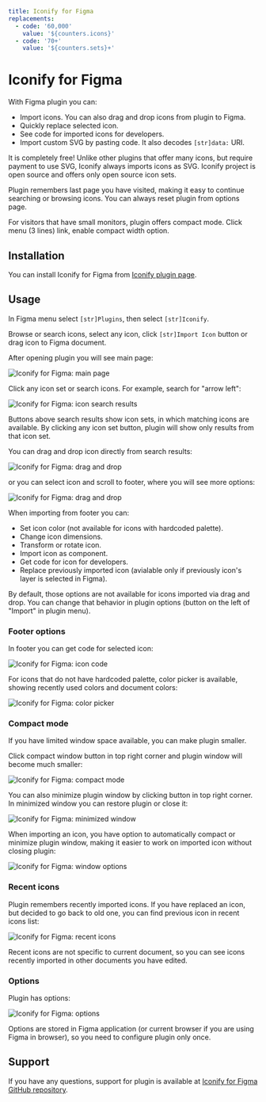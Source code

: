 ```yaml
title: Iconify for Figma
replacements:
  - code: '60,000'
    value: '${counters.icons}'
  - code: '70+'
    value: '${counters.sets}+'
```

# Iconify for Figma

With Figma plugin you can:

- Import icons. You can also drag and drop icons from plugin to Figma.
- Quickly replace selected icon.
- See code for imported icons for developers.
- Import custom SVG by pasting code. It also decodes `[str]data:` URI.

It is completely free! Unlike other plugins that offer many icons, but require payment to use SVG, Iconify always imports icons as SVG. Iconify project is open source and offers only open source icon sets.

Plugin remembers last page you have visited, making it easy to continue searching or browsing icons. You can always reset plugin from options page.

For visitors that have small monitors, plugin offers compact mode. Click menu (3 lines) link, enable compact width option.

## Installation

You can install Iconify for Figma from [Iconify plugin page](https://www.figma.com/community/plugin/735098390272716381/Iconify).

## Usage

In Figma menu select `[str]Plugins`, then select `[str]Iconify`.

Browse or search icons, select any icon, click `[str]Import Icon` button or drag icon to Figma document.

After opening plugin you will see main page:

![Iconify for Figma: main page](https://docs.iconify.design/assets/images/plugins/figma_index.png)

Click any icon set or search icons. For example, search for "arrow left":

![Iconify for Figma: icon search results](https://docs.iconify.design/assets/images/plugins/figma_search.png)

Buttons above search results show icon sets, in which matching icons are available. By clicking any icon set button, plugin will show only results from that icon set.

You can drag and drop icon directly from search results:

![Iconify for Figma: drag and drop](https://docs.iconify.design/assets/images/plugins/figma_drag_drop.gif)

or you can select icon and scroll to footer, where you will see more options:

![Iconify for Figma: drag and drop](https://docs.iconify.design/assets/images/plugins/figma_footer.png)

When importing from footer you can:

- Set icon color (not available for icons with hardcoded palette).
- Change icon dimensions.
- Transform or rotate icon.
- Import icon as component.
- Get code for icon for developers.
- Replace previously imported icon (avialable only if previously icon's layer is selected in Figma).

By default, those options are not available for icons imported via drag and drop. You can change that behavior in plugin options (button on the left of "Import" in plugin menu).

### Footer options

In footer you can get code for selected icon:

![Iconify for Figma: icon code](https://docs.iconify.design/assets/images/plugins/figma_code.png)

For icons that do not have hardcoded palette, color picker is available, showing recently used colors and document colors:

![Iconify for Figma: color picker](https://docs.iconify.design/assets/images/plugins/figma_color_picker.png)

### Compact mode

If you have limited window space available, you can make plugin smaller.

Click compact window button in top right corner and plugin window will become much smaller:

![Iconify for Figma: compact mode](https://docs.iconify.design/assets/images/plugins/figma_compact.png)

You can also minimize plugin window by clicking button in top right corner. In minimized window you can restore plugin or close it:

![Iconify for Figma: minimized window](https://docs.iconify.design/assets/images/plugins/figma_minimized.png)

When importing an icon, you have option to automatically compact or minimize plugin window, making it easier to work on imported icon without closing plugin:

![Iconify for Figma: window options](https://docs.iconify.design/assets/images/plugins/figma_minimize.png)

### Recent icons

Plugin remembers recently imported icons. If you have replaced an icon, but decided to go back to old one, you can find previous icon in recent icons list:

![Iconify for Figma: recent icons](https://docs.iconify.design/assets/images/plugins/figma_recent.png)

Recent icons are not specific to current document, so you can see icons recently imported in other documents you have edited.

### Options

Plugin has options:

![Iconify for Figma: options](https://docs.iconify.design/assets/images/plugins/figma_options.png)

Options are stored in Figma application (or current browser if you are using Figma in browser), so you need to configure plugin only once.

## Support

If you have any questions, support for plugin is available at [Iconify for Figma GitHub repository](https://github.com/iconify/iconify-figma/).

